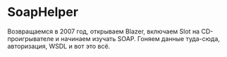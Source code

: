 # SoapHelper

Возвращаемся в 2007 год, открываем Blazer, включаем Slot на CD-проигрывателе и начинаем изучать SOAP. Гоняем данные туда-сюда, авторизация, WSDL и вот это всё.
